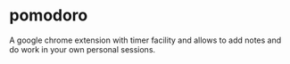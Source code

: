 # pomodoro
A google chrome extension with timer facility and allows to add notes and do work in your own personal sessions.
